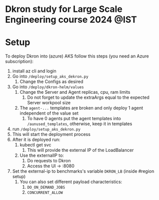 # Dkron study for Large Scale Engineering course 2024 @IST

# Setup

To deploy Dkron into (azure) AKS follow this steps (you need an Azure subscription):

1. install az cli and login
2. Go into `/deploy/setup_aks_dekron.py`
    1. Change the Configs as desired
3. Go into `/deploy/dkron-helm/values`
    1. Change the Server and Agent replicas, cpu, ram limits
        1. Do not forget to update the extraArgs equal to the expected Server workpool size
    2. The `agent-...` templates are broken and only deploy 1 agent independent of the value set
        1. To have 0 agents put the agent templates into `/aunused_templates`, otherwise, keep it in templates
4. run `/deploy/setup_aks_dekron.py`
5. This will start the deployment process
6. After it is deployed run:
    1. kubectl get svc
        1. This will provide the external IP of the LoadBalancer
    2. Use the externalIP to:
        1. Do requests to Dkron
        2. Access the UI -> <external-ip>:8080
7. Set the external-ip to benchmarks's variable `DKRON_LB` (inside #region setup)
    1. You can also set different payload characteristics:
        1. `DO_ON_DEMAND_JOBS`
        2. `CONCURRENT_ALLOW`
